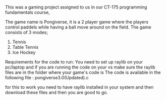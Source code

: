 This was a gaming project assigned to us in our CT-175 programming fundamentals course, 

The game name is Pongiverse, it is a 2 player game where the players control paddels while having a ball move around on the field. The game consists of 3 modes;
1. Tennis
2. Table Tennis
3. Ice Hockey

Requirements for the code to run:
You need to set up raylib on your pc/laptop and if you are running the code on your vs make sure the raylib files are in the folder where your game's code is
The code is available in the following file : pongiverse3.0(Updated).c

for this to work you need to have raylib installed in your system and then download these files and then you are good to go.
